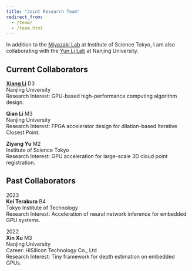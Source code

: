 ```yaml
---
title: "Joint Research Team"
redirect_from: 
  - /team/
  - /team.html
---
```


In addition to the [Miyazaki Lab](http://www.lsc.cs.titech.ac.jp/en/) at Institute of Science Tokyo, I am also
collaborating with the [Yun Li Lab](https://www.yunligroup.org/) at Nanjing University.

## Current Collaborators

**[Xiang Li](https://lixiang-lab.github.io/)**	D3<br />
Nanjing University<br />
Research Interest: GPU-based high-performance computing algorithm design.

**Qian Li**	M3<br />
Nanjing University<br />
Research Interest: FPGA accelerator design for dilation-based Iterative Closest Point.

**Ziyang Yu**	M2<br />
Institute of Science Tokyo<br />
Research Interest: GPU acceleration for large-scale 3D cloud point registration.


## Past Collaborators

2023<br />
**Kei Terakura**	B4<br />
Tokyo Institute of Technology<br />
Research Interest: Acceleration of neural network inference for embedded GPU systems.

2022<br />
**Xin Xu**	M3<br />
Nanjing University<br />
Career: HiSilicon Technology Co., Ltd<br />
Research Interest: Tiny framework for depth estimation on embedded GPUs. 

